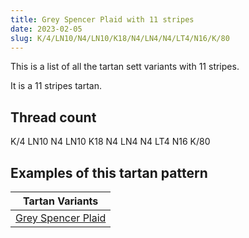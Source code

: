```yaml
---
title: Grey Spencer Plaid with 11 stripes
date: 2023-02-05
slug: K/4/LN10/N4/LN10/K18/N4/LN4/N4/LT4/N16/K/80
---
```

This is a list of all the tartan sett variants with 11 stripes.

It is a 11 stripes tartan.


## Thread count
K/4 LN10 N4 LN10 K18 N4 LN4 N4 LT4 N16 K/80

## Examples of this tartan pattern

| Tartan Variants |
|---------------|
| [Grey Spencer Plaid](/variants/k/4/ln10/n4/ln10/k18/n4/ln4/n4/lt4/n16/k/80-k000000-lne0e0e0-lt806050-n808080)||
